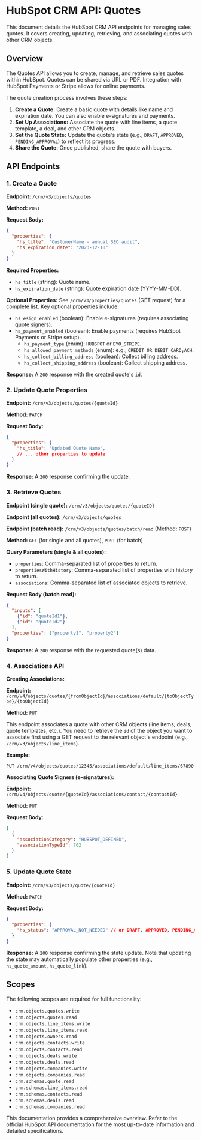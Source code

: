 # HubSpot CRM API: Quotes

This document details the HubSpot CRM API endpoints for managing sales quotes.  It covers creating, updating, retrieving, and associating quotes with other CRM objects.

## Overview

The Quotes API allows you to create, manage, and retrieve sales quotes within HubSpot.  Quotes can be shared via URL or PDF.  Integration with HubSpot Payments or Stripe allows for online payments.

The quote creation process involves these steps:

1. **Create a Quote:**  Create a basic quote with details like name and expiration date.  You can also enable e-signatures and payments.
2. **Set Up Associations:** Associate the quote with line items, a quote template, a deal, and other CRM objects.
3. **Set the Quote State:** Update the quote's state (e.g., `DRAFT`, `APPROVED`, `PENDING_APPROVAL`) to reflect its progress.
4. **Share the Quote:** Once published, share the quote with buyers.


## API Endpoints

### 1. Create a Quote

**Endpoint:** `/crm/v3/objects/quotes`

**Method:** `POST`

**Request Body:**

```json
{
  "properties": {
    "hs_title": "CustomerName - annual SEO audit",
    "hs_expiration_date": "2023-12-10"
  }
}
```

**Required Properties:**

* `hs_title` (string): Quote name.
* `hs_expiration_date` (string): Quote expiration date (YYYY-MM-DD).

**Optional Properties:**  See `/crm/v3/properties/quotes` (GET request) for a complete list.  Key optional properties include:

* `hs_esign_enabled` (boolean): Enable e-signatures (requires associating quote signers).
* `hs_payment_enabled` (boolean): Enable payments (requires HubSpot Payments or Stripe setup).
    * `hs_payment_type` (enum):  `HUBSPOT` or `BYO_STRIPE`.
    * `hs_allowed_payment_methods` (enum):  e.g., `CREDIT_OR_DEBIT_CARD;ACH`.
    * `hs_collect_billing_address` (boolean): Collect billing address.
    * `hs_collect_shipping_address` (boolean): Collect shipping address.

**Response:**  A `200` response with the created quote's `id`.

### 2. Update Quote Properties

**Endpoint:** `/crm/v3/objects/quotes/{quoteId}`

**Method:** `PATCH`

**Request Body:**

```json
{
  "properties": {
    "hs_title": "Updated Quote Name",
    // ... other properties to update
  }
}
```

**Response:** A `200` response confirming the update.


### 3. Retrieve Quotes

**Endpoint (single quote):** `/crm/v3/objects/quotes/{quoteID}`

**Endpoint (all quotes):** `/crm/v3/objects/quotes`

**Endpoint (batch read):** `/crm/v3/objects/quotes/batch/read` (Method: `POST`)

**Method:** `GET` (for single and all quotes), `POST` (for batch)

**Query Parameters (single & all quotes):**

* `properties`: Comma-separated list of properties to return.
* `propertiesWithHistory`: Comma-separated list of properties with history to return.
* `associations`: Comma-separated list of associated objects to retrieve.

**Request Body (batch read):**

```json
{
  "inputs": [
    {"id": "quoteId1"},
    {"id": "quoteId2"}
  ],
  "properties": ["property1", "property2"]
}
```

**Response:** A `200` response with the requested quote(s) data.


### 4.  Associations API

**Creating Associations:**

**Endpoint:** `/crm/v4/objects/quotes/{fromObjectId}/associations/default/{toObjectType}/{toObjectId}`

**Method:** `PUT`

This endpoint associates a quote with other CRM objects (line items, deals, quote templates, etc.).  You need to retrieve the `id` of the object you want to associate first using a GET request to the relevant object's endpoint (e.g., `/crm/v3/objects/line_items`).

**Example:**

```
PUT /crm/v4/objects/quotes/12345/associations/default/line_items/67890
```


**Associating Quote Signers (e-signatures):**

**Endpoint:** `/crm/v4/objects/quote/{quoteId}/associations/contact/{contactId}`

**Method:** `PUT`

**Request Body:**

```json
[
  {
    "associationCategory": "HUBSPOT_DEFINED",
    "associationTypeId": 702
  }
]
```

### 5. Update Quote State

**Endpoint:** `/crm/v3/objects/quote/{quoteId}`

**Method:** `PATCH`

**Request Body:**

```json
{
  "properties": {
    "hs_status": "APPROVAL_NOT_NEEDED" // or DRAFT, APPROVED, PENDING_APPROVAL, REJECTED
  }
}
```

**Response:** A `200` response confirming the state update.  Note that updating the state may automatically populate other properties (e.g., `hs_quote_amount`, `hs_quote_link`).

## Scopes

The following scopes are required for full functionality:

* `crm.objects.quotes.write`
* `crm.objects.quotes.read`
* `crm.objects.line_items.write`
* `crm.objects.line_items.read`
* `crm.objects.owners.read`
* `crm.objects.contacts.write`
* `crm.objects.contacts.read`
* `crm.objects.deals.write`
* `crm.objects.deals.read`
* `crm.objects.companies.write`
* `crm.objects.companies.read`
* `crm.schemas.quote.read`
* `crm.schemas.line_items.read`
* `crm.schemas.contacts.read`
* `crm.schemas.deals.read`
* `crm.schemas.companies.read`


This documentation provides a comprehensive overview. Refer to the official HubSpot API documentation for the most up-to-date information and detailed specifications.
